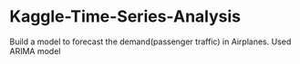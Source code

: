 # Kaggle-Time-Series-Analysis
Build a model to forecast the demand(passenger traffic) in Airplanes. Used ARIMA model

